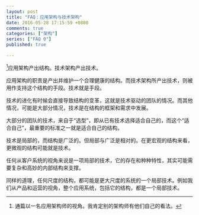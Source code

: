 ```yaml
---
layout: post
title: "FAQ：应用架构与技术架构"
date: 2016-05-28 17:15:59 +0800
comments: true
categories: ["架构"]
series: ["FAQ 0"]
published: true

---
```


[^1]应用架构产出结构。技术架构产出技术。


应用架构的职责是产出并维护一个合理健康的结构。而技术架构所产出技术，则被用作支持这个结构的手段。技术就是手段。

<!--more-->


技术的进化有时候会直接导致结构的变革，这就是技术驱动的团队的情况。而其他情况，可能是大部分情况，技术是在结构的框架和需求中发展。

大部分的团队的技术，来自于“选型”，即从已有技术选择适合自己的，而这个“适合自己”，最重要的标准之一就是适合自己的结构。

技术是局部的，而结构是广泛的。但局部与广泛是相对的。在更宏观的结构来看，更微观的结构可能就是技术。

任何从客户系统的视角来说是一项局部的技术，它的存在和种种特性，其实可能需要复杂和高妙的内部结构来支撑。

同样的道理，任何尺度的结构，都可能是更大尺度的系统的一个局部技术。例如我们从产品和运营的视角，整个应用系统，包括它的结构，都是一个局部技术。



[^1]: 通篇以一名应用架构师的视角。我肯定别的架构师有他们自己的看法。